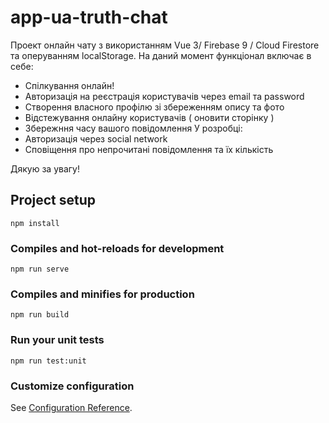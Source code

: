 # app-ua-truth-chat
Проект онлайн чату з використанням Vue 3/ Firebase 9 / Cloud Firestore та оперуванням localStorage.
На даний момент функціонал включає в себе:
- Спілкування онлайн!
- Авторизація на реєстрація користувачів через email та password
- Створення власного профілю зі збереженням опису та фото
- Відстежування онлайну користувачів ( оновити сторінку )
- Збережння часу вашого повідомлення
У розробці:
- Авторизація через social network
- Сповіщення про непрочитані повідомлення та їх кількість

Дякую за увагу!

## Project setup
```
npm install
```

### Compiles and hot-reloads for development
```
npm run serve
```

### Compiles and minifies for production
```
npm run build
```

### Run your unit tests
```
npm run test:unit
```

### Customize configuration
See [Configuration Reference](https://cli.vuejs.org/config/).
